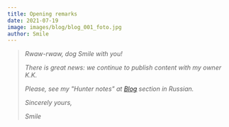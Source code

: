 ```yaml
---
title: Opening remarks
date: 2021-07-19
image: images/blog/blog_001_foto.jpg
author: Smile
---
```


> *Rwaw-rwaw, dog Smile with you!*
>
> *There is great news: we continue to publish content with my owner K.K.*
>
> *Please, see my "Hunter notes" at [Blog](https://kkadikin.ru/ru/blog/) section in Russian.*
>
> *Sincerely yours,*
>
> *Smile*